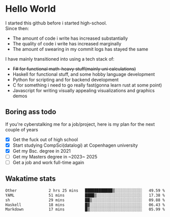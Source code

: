 # Hello World

I started this github before i started high-school.  
Since then:
- The amount of code i write has increased substantially
- The quality of code i write has increased marginally
- The amount of swearing in my commit logs has stayed the same

I have mainly transitioned into using a tech stack of:
- ~~F# for functional math-heavy stuff(mainly uni calculations)~~
- Haskell for functional stuff, and some hobby language development
- Python for scripting and for backend development
- C for something i need to go really fast(gonna learn rust at some point)
- Javascript for writing visually appealing visualizations and graphics demos

## Boring ass todo
If you're cyberstalking me for a job/project, here is my plan for the next couple of years
- [x] Get the fuck out of high school
- [x] Start studying CompSci(datalogi) at Copenhagen university
- [x] Get my Bsc. degree in 2021
- [ ] Get my Masters degree in ~2023~ 2025
- [ ] Get a job and work full-time again

## Wakatime stats
<!--START_SECTION:waka-->

```txt
Other              2 hrs 25 mins   ████████████▒░░░░░░░░░░░░   49.59 %
YAML               51 mins         ████▒░░░░░░░░░░░░░░░░░░░░   17.38 %
sh                 29 mins         ██▒░░░░░░░░░░░░░░░░░░░░░░   09.88 %
Haskell            18 mins         █▓░░░░░░░░░░░░░░░░░░░░░░░   06.43 %
Markdown           17 mins         █▒░░░░░░░░░░░░░░░░░░░░░░░   05.99 %
```

<!--END_SECTION:waka-->
